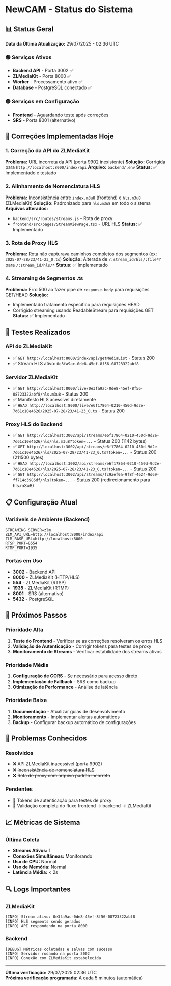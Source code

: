 # NewCAM - Status do Sistema

## 📊 Status Geral
**Data da Última Atualização:** 29/07/2025 - 02:36 UTC

### 🟢 Serviços Ativos
- **Backend API** - Porta 3002 ✅
- **ZLMediaKit** - Porta 8000 ✅
- **Worker** - Processamento ativo ✅
- **Database** - PostgreSQL conectado ✅

### 🟡 Serviços em Configuração
- **Frontend** - Aguardando teste após correções
- **SRS** - Porta 8001 (alternativo)

## 🔧 Correções Implementadas Hoje

### 1. Correção da API do ZLMediaKit
**Problema:** URL incorreta da API (porta 9902 inexistente)
**Solução:** Corrigida para `http://localhost:8000/index/api`
**Arquivo:** `backend/.env`
**Status:** ✅ Implementado e testado

### 2. Alinhamento de Nomenclatura HLS
**Problema:** Inconsistência entre `index.m3u8` (frontend) e `hls.m3u8` (ZLMediaKit)
**Solução:** Padronizado para `hls.m3u8` em todo o sistema
**Arquivos alterados:**
- `backend/src/routes/streams.js` - Rota de proxy
- `frontend/src/pages/StreamViewPage.tsx` - URL HLS
**Status:** ✅ Implementado

### 3. Rota de Proxy HLS
**Problema:** Rota não capturava caminhos completos dos segmentos (ex: `2025-07-28/23/41-23_0.ts`)
**Solução:** Alterada de `/:stream_id/hls/:file*?` para `/:stream_id/hls/*`
**Status:** ✅ Implementado

### 4. Streaming de Segmentos .ts
**Problema:** Erro 500 ao fazer pipe de `response.body` para requisições GET/HEAD
**Solução:** 
- Implementado tratamento específico para requisições HEAD
- Corrigido streaming usando ReadableStream para requisições GET
**Status:** ✅ Implementado

## 🧪 Testes Realizados

### API do ZLMediaKit
- ✅ `GET http://localhost:8000/index/api/getMediaList` - Status 200
- ✅ Stream HLS ativo: `0e3fa9ac-0de8-45ef-8f56-08723322abf8`

### Servidor ZLMediaKit
- ✅ `GET http://localhost:8000/live/0e3fa9ac-0de8-45ef-8f56-08723322abf8/hls.m3u8` - Status 200
- ✅ Manifesto HLS acessível diretamente
- ✅ `HEAD http://localhost:8000/live/e6f17864-0210-450d-9d2e-7d61c10e4626/2025-07-28/23/41-23_0.ts` - Status 200

### Proxy HLS do Backend
- ✅ `GET http://localhost:3002/api/streams/e6f17864-0210-450d-9d2e-7d61c10e4626/hls/hls.m3u8?token=...` - Status 200 (1142 bytes)
- ✅ `GET http://localhost:3002/api/streams/e6f17864-0210-450d-9d2e-7d61c10e4626/hls/2025-07-28/23/41-23_0.ts?token=...` - Status 200 (211500 bytes)
- ✅ `HEAD http://localhost:3002/api/streams/e6f17864-0210-450d-9d2e-7d61c10e4626/hls/2025-07-28/23/41-23_0.ts?token=...` - Status 200
- ✅ `GET http://localhost:3002/api/streams/fc9aef0a-9f8f-4624-9d69-ff714c3986df/hls?token=...` - Status 200 (redirecionamento para hls.m3u8)

## 📋 Configuração Atual

### Variáveis de Ambiente (Backend)
```env
STREAMING_SERVER=zlm
ZLM_API_URL=http://localhost:8000/index/api
ZLM_BASE_URL=http://localhost:8000
RTSP_PORT=8554
RTMP_PORT=1935
```

### Portas em Uso
- **3002** - Backend API
- **8000** - ZLMediaKit (HTTP/HLS)
- **554** - ZLMediaKit (RTSP)
- **1935** - ZLMediaKit (RTMP)
- **8001** - SRS (alternativo)
- **5432** - PostgreSQL

## 🎯 Próximos Passos

### Prioridade Alta
1. **Teste do Frontend** - Verificar se as correções resolveram os erros HLS
2. **Validação de Autenticação** - Corrigir tokens para testes de proxy
3. **Monitoramento de Streams** - Verificar estabilidade dos streams ativos

### Prioridade Média
1. **Configuração de CORS** - Se necessário para acesso direto
2. **Implementação de Fallback** - SRS como backup
3. **Otimização de Performance** - Análise de latência

### Prioridade Baixa
1. **Documentação** - Atualizar guias de desenvolvimento
2. **Monitoramento** - Implementar alertas automáticos
3. **Backup** - Configurar backup automático de configurações

## 🚨 Problemas Conhecidos

### Resolvidos
- ❌ ~~API ZLMediaKit inacessível (porta 9902)~~
- ❌ ~~Inconsistência de nomenclatura HLS~~
- ❌ ~~Rota de proxy com arquivo padrão incorreto~~

### Pendentes
- 🔄 Tokens de autenticação para testes de proxy
- 🔄 Validação completa do fluxo frontend → backend → ZLMediaKit

## 📈 Métricas de Sistema

### Última Coleta
- **Streams Ativos:** 1
- **Conexões Simultâneas:** Monitorando
- **Uso de CPU:** Normal
- **Uso de Memória:** Normal
- **Latência Média:** < 2s

## 🔍 Logs Importantes

### ZLMediaKit
```
[INFO] Stream ativo: 0e3fa9ac-0de8-45ef-8f56-08723322abf8
[INFO] HLS segments sendo gerados
[INFO] API respondendo na porta 8000
```

### Backend
```
[DEBUG] Métricas coletadas e salvas com sucesso
[INFO] Servidor rodando na porta 3002
[INFO] Conexão com ZLMediaKit estabelecida
```

---

**Última verificação:** 29/07/2025 02:36 UTC  
**Próxima verificação programada:** A cada 5 minutos (automática)
